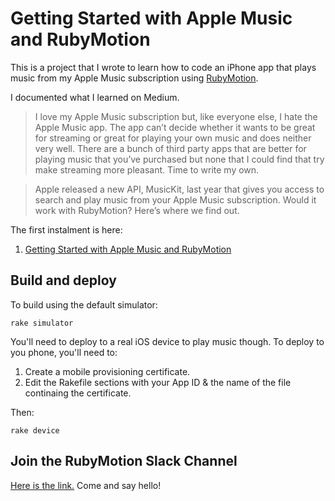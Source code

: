 # Getting Started with Apple Music and RubyMotion

This is a project that I wrote to learn how to code an iPhone app that plays music
from my Apple Music subscription using [RubyMotion](http://www.rubymotion.com/).

I documented what I learned on Medium. 

> I love my Apple Music subscription but, like everyone else, I hate the Apple Music app. The app can’t decide whether it wants to be great for streaming or great for playing your own music and does neither very well. There are a bunch of third party apps that are better for playing music that you’ve purchased but none that I could find that try make streaming more pleasant. Time to write my own.

> Apple released a new API, MusicKit, last year that gives you access to search and play music from your Apple Music subscription. Would it work with RubyMotion? Here’s where we find out.

The first instalment is here:

 1. [Getting Started with Apple Music and RubyMotion](https://medium.com/@kevlaw/getting-started-with-apple-music-and-rubymotion-418310162ff2) 


## Build and deploy

To build using the default simulator:
 
    rake simulator

You'll need to deploy to a real iOS device to play music though. 
To deploy to you phone, you'll need to:

1. Create a mobile provisioning certificate.
2. Edit the Rakefile sections with your App ID & the name of the file continaing the certificate. 

Then:

    rake device


## Join the RubyMotion Slack Channel #

[Here is the link.](http://motioneers.herokuapp.com/) Come and say hello!
